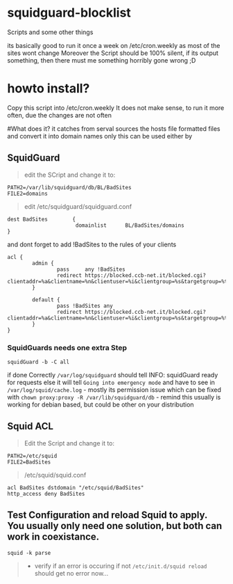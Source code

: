 # squidguard-blocklist
Scripts and some other things


its basically good to run it once a week on /etc/cron.weekly as most of the sites wont change
Moreover the Script should be 100% silent, if its output something, then there must me something horribly gone wrong ;D



# howto install?
Copy this script into /etc/cron.weekly
It does not make sense, to run it more often, due the changes are not often


#What does it?
it catches from serval sources the hosts file formatted files and convert it into domain names only
this can be used either by 

## SquidGuard
> edit the SCript and change it to:
```
PATH2=/var/lib/squidguard/db/BL/BadSites
FILE2=domains
```
 
> edit /etc/squidguard/squidguard.conf
```
dest BadSites        {  
                      domainlist      BL/BadSites/domains  
}  
```
and dont forget to add !BadSites to the rules of your clients

```
acl {
        admin {
                pass     any !BadSites
                redirect https://blocked.ccb-net.it/blocked.cgi?clientaddr=%a&clientname=%n&clientuser=%i&clientgroup=%s&targetgroup=%t&url=%u
        }

        default {
                pass !BadSites any
                redirect https://blocked.ccb-net.it/blocked.cgi?clientaddr=%a&clientname=%n&clientuser=%i&clientgroup=%s&targetgroup=%t&url=%u
        }
}
```

### SquidGuards needs one extra Step
```
squidGuard -b -C all
```

if done Correctly `/var/log/squidguard` should tell INFO: squidGuard ready for requests else it will tell `Going into emergency mode` and have to see in `/var/log/squid/cache.log` - mostly its  permission issue which can be fixed with `chown proxy:proxy -R /var/lib/squidguard/db` - remind this usually is working for debian based, but could be other on your distribution

  
## Squid ACL

> Edit the Script and change it to:
```
PATH2=/etc/squid
FILE2=BadSites
```

> /etc/squid/squid.conf
```
acl BadSites dstdomain "/etc/squid/BadSites"
http_access deny BadSites
```


## Test Configuration and reload Squid to apply. You usually only need one solution, but both can work in coexistance.

` squid -k parse `
>- verify if an error is occuring if not
`/etc/init.d/squid reload`
should get no error now...



